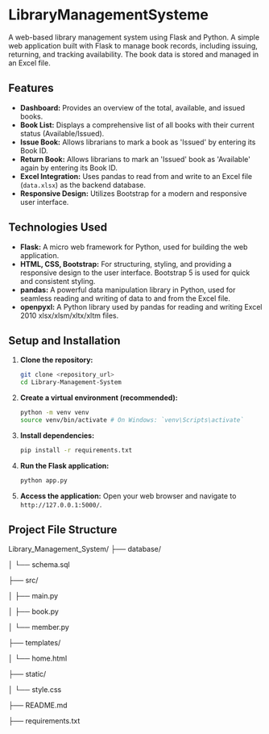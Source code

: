 # LibraryManagementSysteme
A web-based library management system using Flask and Python.
A simple web application built with Flask to manage book records, including issuing, returning, and tracking availability. The book data is stored and managed in an Excel file.

## Features
- **Dashboard:** Provides an overview of the total, available, and issued books.
- **Book List:** Displays a comprehensive list of all books with their current status (Available/Issued).
- **Issue Book:** Allows librarians to mark a book as 'Issued' by entering its Book ID.
- **Return Book:** Allows librarians to mark an 'Issued' book as 'Available' again by entering its Book ID.
- **Excel Integration:** Uses pandas to read from and write to an Excel file (`data.xlsx`) as the backend database.
- **Responsive Design:** Utilizes Bootstrap for a modern and responsive user interface.

## Technologies Used
- **Flask:** A micro web framework for Python, used for building the web application.
- **HTML, CSS, Bootstrap:** For structuring, styling, and providing a responsive design to the user interface. Bootstrap 5 is used for quick and consistent styling.
- **pandas:** A powerful data manipulation library in Python, used for seamless reading and writing of data to and from the Excel file.
- **openpyxl:** A Python library used by pandas for reading and writing Excel 2010 xlsx/xlsm/xltx/xltm files.

## Setup and Installation

1.  **Clone the repository:**
    ```bash
    git clone <repository_url>
    cd Library-Management-System
    ```
2.  **Create a virtual environment (recommended):**
    ```bash
    python -m venv venv
    source venv/bin/activate # On Windows: `venv\Scripts\activate`
    ```
3.  **Install dependencies:**
    ```bash
    pip install -r requirements.txt
    ```
4.  **Run the Flask application:**
    ```bash
    python app.py
    ```
5.  **Access the application:**
    Open your web browser and navigate to `http://127.0.0.1:5000/`.

## Project File Structure
Library_Management_System/
├── database/

│   └── schema.sql

├── src/

│   ├── main.py

│   ├── book.py

│   └── member.py

├── templates/

│   └── home.html

├── static/

│   └── style.css

├── README.md

├── requirements.txt



